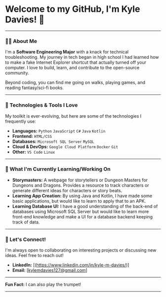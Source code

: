 # Welcome to my GitHub, I'm Kyle Davies! 👋

---

### 👨‍💻 About Me

I'm a **Software Engineering Major** with a knack for technical troubleshooting. My journey in tech began in high school I had learned how to make a fake Internet Explorer shortcut that actually turned off your computer. I love to build, learn, and contribute to the open-source community.

Beyond coding, you can find me going on walks, playing games, and reading fantasy/sci-fi books.

---

### 🚀 Technologies & Tools I Love

My toolkit is ever-evolving, but here are some of the technologies I frequently use:

* **Languages:** `Python` `JavaScript` `C#` `Java` `Kotlin`
* **Frontend:** `HTML/CSS`
* **Databases:** `Microsoft SQL Server` `MySQL`
* **Cloud & DevOps:** `Google Cloud Platform` `Docker` `Git`
* **Other:** `VS Code` `Linux`

---

### 🌱 What I'm Currently Learning/Working On

* **Storymasters:** A webpage for storytellers or Dungeon Masters for Dungeons and Dragons. Provides a resource to track characters or generate different ideas for characters or story beats.
* **Learning App Creation:** By using Java and Kotlin, I have made some basic applications, but would like to learn to apply that to an APK.
* **Learning Database UI:** I have a good understanding of the back-end of databases using Microsoft SQL Server but would like to learn more front-end knowledge and make a UI for a database backend keeping track of data.

---

### 🤝 Let's Connect!

I'm always open to collaborating on interesting projects or discussing new ideas. Feel free to reach out!

* **LinkedIn:** [(https://www.linkedin.com/in/kyle-m-davies/)]
* **Email:** [kylemdavies127@gmail.com]

---

**Fun Fact:** I can also play the trumpet!

---
